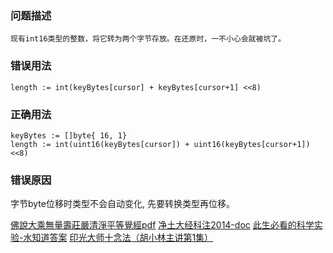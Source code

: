 ###  问题描述

    现有int16类型的整数，将它转为两个字节存放。在还原时，一不小心会就被坑了。


### 错误用法

```
length := int(keyBytes[cursor] + keyBytes[cursor+1] <<8)
```

### 正确用法

```
keyBytes := []byte{ 16, 1}
length := int(uint16(keyBytes[cursor]) + uint16(keyBytes[cursor+1]) <<8)
```

### 错误原因

字节byte位移时类型不会自动变化, 先要转换类型再位移。


[佛說大乘無量壽莊嚴清淨平等覺經pdf](http://www.sxjy360.top/page-download/)
[净土大经科注2014-doc](http://www.sxjy360.top/page-download/)
[此生必看的科学实验-水知道答案](http://www.sxjy360.top/page-download/)
[印光大师十念法（胡小林主讲第1集）](http://www.sxjy360.top/page-download/)
